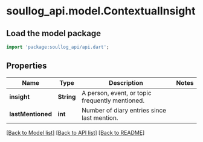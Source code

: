 # soullog_api.model.ContextualInsight

## Load the model package
```dart
import 'package:soullog_api/api.dart';
```

## Properties
Name | Type | Description | Notes
------------ | ------------- | ------------- | -------------
**insight** | **String** | A person, event, or topic frequently mentioned. | 
**lastMentioned** | **int** | Number of diary entries since last mention. | 

[[Back to Model list]](../README.md#documentation-for-models) [[Back to API list]](../README.md#documentation-for-api-endpoints) [[Back to README]](../README.md)


